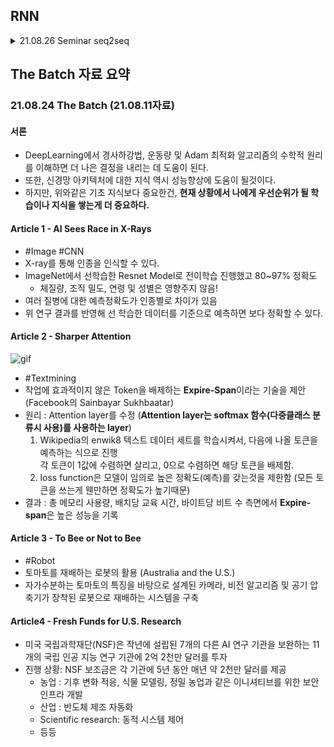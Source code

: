 ## RNN

<details markdown="1">
<summary>21.08.26 Seminar seq2seq</summary>

### 21.08.26 Sequnce to Sequnce (seq2seq)
- 다음 주제 : https://ratsgo.github.io/natural%20language%20processing/2017/03/09/rnnlstm/
- 출처 : https://wikidocs.net/24996
- 출처2 : https://bkshin.tistory.com/entry/NLP-13-시퀀스투시퀀스seq2seq

- seq2seq : 입력 시퀀스로부터 다른 도메인의 시퀀스를 출력하는 모델
    - 대표 예시 : 챗봇(질문->대답), 번역기(영어->한글)
- 거시 -> 미시순으로 정리
![image](https://wikidocs.net/images/page/24996/%EC%9D%B8%EC%BD%94%EB%8D%94%EB%94%94%EC%BD%94%EB%8D%94%EB%AA%A8%EB%8D%B8.PNG)
    - 입력 -> 인코더 -> (Context Vector) -> 디코더 -> 출력
    > 인코더 : 입력 문장을 받는 RNN 셀
    > 디코더 : 출력 RNN셀 | 입력문장으로 출력문장을 예측하는 언어모델 형식
    - 단, 실제로는 성능문제로 RNN셀은 바닐라모델말고, LSTM or GRU셀로 구성
    > 컨텍스트 벡터 : 인코더 RNN 셀의 마지막 은닉 상태
    > 디코더의 초기 입력에는 <sos>가 입력, 마지막에는 <eos> 가 출력.
    - Test 단계 : 디코더는 초기 입력 단어에서 다음에 등장할 확률이 높은 단어를 예측 (그림에서는 je를 예측)하고, 이를 반복
        - context vector와 <sos>를 입력값으로받고, 디코더의 첫 RNN 셀은 이를 바탕으로 첫 단어를 예측.
        - 예측된 단어와, 두번째 스텝에서의 입력값으로 두번째 단어 예측
        - 최종 예측값이 <eos>일 때 까지 반복.
        - 디코더가 RNN셀을 출력하면, 여러 단어의 벡터값이 나옴
        - 이를 가장 확률 높은 단어로 선택하기 위해서, softmax를 취해줌

    - Train 단계 : **교사강요**
        > ? 교사강요
        > 일반 RNN은 n-1 스텝에서 RNN 예측값을 n 스텝 입력값으로 사용
        > **교사강요는 n-1 스텝 실제값을 n 스텝 입력값으로 사용하는것**

</details>
    

## The Batch 자료 요약
### 21.08.24 The Batch (21.08.11자료)
#### 서론
- DeepLearning에서 경사하강법, 운동량 및 Adam 최적화 알고리즘의 수학적 원리를 이해하면 더 나은 결정을 내리는 데 도움이 된다.
- 또한, 신경망 아키텍처에 대한 지식 역시 성능향상에 도움이 될것이다.
- 하지만, 위와같은 기초 지식보다 중요한건, **현재 상황에서 나에게 우선순위가 될 학습이나 지식을 쌓는게 더 중요하다.**


#### Article 1 - AI Sees Race in X-Rays
- \#Image #CNN
- X-ray를 통해 인종을 인식할 수 있다.
- ImageNet에서 선학습한 Resnet Model로 전이학습 진행했고 80~97% 정확도
    - 체질량, 조직 밀도, 연령 및 성별은 영향주지 않음!
- 여러 질병에 대한 예측정확도가 인종별로 차이가 있음 
- 위 연구 결과를 반영해 선 학습한 데이터를 기준으로 예측하면 보다 정확할 수 있다.


#### **Article 2 - Sharper Attention**
![gif](/Article/1.gif)
- \#Textmining
- 작업에 효과적이지 않은 Token을 배제하는 **Expire-Span**이라는 기술을 제안 (Facebook의 Sainbayar Sukhbaatar)
- 원리 : Attention layer를 수정 (**Attention layer는 softmax 함수(다중클래스 분류시 사용)를 사용하는 layer**)
    1. Wikipedia의 enwik8 텍스트 데이터 세트를 학습시켜서, 다음에 나올 토큰을 예측하는 식으로 진행<br> 
    각 토큰이 1값에 수렴하면 살리고, 0으로 수렴하면 해당 토큰을 배제함.
    2. loss function은 모델이 임의로 높은 정확도(예측)를 갖는것을 제한함 (모든 토큰을 쓰는게 웬만하면 정확도가 높기때문)
- 결과 : 총 메모리 사용량, 배치당 교육 시간, 바이트당 비트 수 측면에서 **Expire-span**은 높은 성능을 기록

#### Article 3 - To Bee or Not to Bee
- \#Robot
- 토마토를 재배하는 로봇의 활용 (Australia and the U.S.)
- 자가수분하는 토마토의 특징을 바탕으로 설계된 카메라, 비전 알고리즘 및 공기 압축기가 장착된 로봇으로 재배하는 시스템을 구축

#### Article4 - Fresh Funds for U.S. Research
- 미국 국립과학재단(NSF)은 작년에 설립된 7개의 다른 AI 연구 기관을 보완하는 11개의 국립 인공 지능 연구 기관에 2억 2천만 달러를 투자
- 진행 상황: NSF 보조금은 각 기관에 5년 동안 매년 약 2천만 달러를 제공
    - 농업 : 기후 변화 적응, 식물 모델링, 정밀 농업과 같은 이니셔티브를 위한 보안 인프라 개발
    - 산업 : 반도체 제조 자동화
    - Scientific research: 동적 시스템 제어
    - 등등